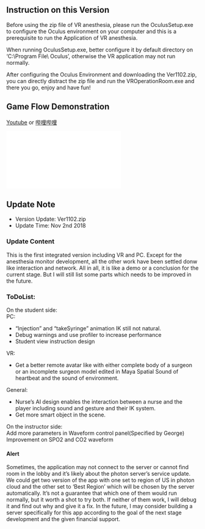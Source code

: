 ## Instruction on this Version

Before using the zip file of VR anesthesia, please run the OculusSetup.exe to configure the Oculus environment on your computer and this is a prerequisite to run the Application of VR anesthesia.

When running OculusSetup.exe, better configure it by default directory on ‘C:\Program File\ Oculus’, otherwise the VR application may not run normally.

After configuring the Oculus Environment and downloading the Ver1102.zip, you can directly distract the zip file and run the VROperationRoom.exe and there you go, enjoy and have fun!


## Game Flow Demonstration
[Youtube](https://youtu.be/_Rz22sSVqt0)
or
[哔哩哔哩](https://www.bilibili.com/video/av35252377/)

<iframe src="//player.bilibili.com/player.html?aid=35252377&cid=61776191&page=1" scrolling="no" border="0" frameborder="no" framespacing="0" allowfullscreen="true"> </iframe>

## Update Note
- Version Update: Ver1102.zip 
- Update Time: Nov 2nd 2018

### Update Content
This is the first integrated version including VR and PC. Except for the anesthesia monitor development, all the other work have been settled donw like interaction and network. All in all, it is like a demo or a conclusion for the current stage. But I will still list some parts which needs to be improved in the future.

### ToDoList:
On the student side:<br/>
PC:<br/>
- “Injection” and “takeSyringe” animation IK still not natural.
- Debug warnings and use profiler to increase performance
- Student view instruction design<br/>

VR:<br/>
- Get a better remote avatar like with either complete body of a surgeon or an incomplete surgeon model edited in Maya
Spatial Sound of heartbeat and the sound of environment.<br/>

General:<br/>
- Nurse’s AI design enables the interaction between a nurse and the player including sound and gesture and their IK system.
- Get more smart object in the scene.<br/>


On the instructor side:<br/>
Add more parameters in Waveform control panel(Specified by George)
Improvement on SPO2 and CO2 waveform

#### Alert 
Sometimes, the application may not connect to the server or cannot find room in the lobby and it’s likely about the photon server’s service update. We could get two version of the app with one set to region of US in photon cloud and the other set to ‘Best Region’ which will be chosen by the server automatically. It’s not a guarantee that which one of them would run normally, but it worth a shot to try both. If neither of them work, I will debug it and find out why and give it a fix. In the future, I may consider building a server specifically for this app according to the goal of the next stage development and the given financial support.


